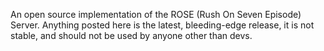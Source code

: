 An open source implementation of the ROSE (Rush On Seven Episode) Server. Anything posted here is the latest, bleeding-edge release, it is not stable, and should not be used by anyone other than devs.